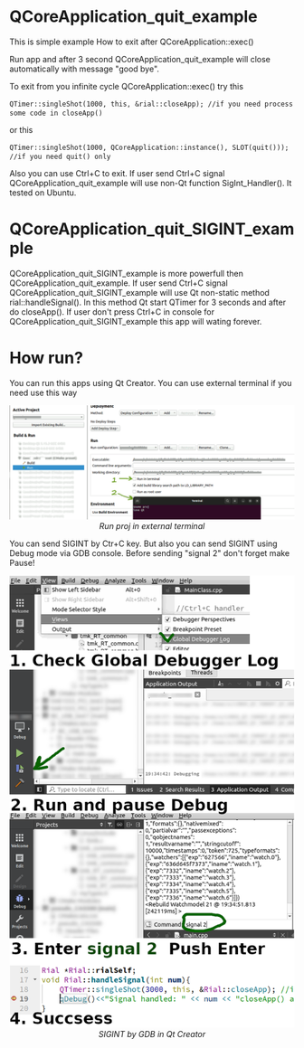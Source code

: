 # QCoreApplication_quit_example
 This is simple example How to exit after QCoreApplication::exec()
 
 Run app and after 3 second QCoreApplication_quit_example will close automatically with message "good bye".
 
 To exit from you infinite cycle QCoreApplication::exec()
 try this
 
    QTimer::singleShot(1000, this, &rial::closeApp); //if you need process some code in closeApp()
 or this
 
    QTimer::singleShot(1000, QCoreApplication::instance(), SLOT(quit())); //if you need quit() only

Also you can use Ctrl+C to exit. If user send Ctrl+C signal QCoreApplication_quit_example will use non-Qt function SigInt_Handler(). It tested on Ubuntu.

# QCoreApplication_quit_SIGINT_example
QCoreApplication_quit_SIGINT_example is more powerfull then QCoreApplication_quit_example. If user send Ctrl+C signal QCoreApplication_quit_SIGINT_example will use Qt non-static method rial::handleSignal(). In this method Qt start QTimer for 3 seconds and after do closeApp(). If user don't press Ctrl+C in console for QCoreApplication_quit_SIGINT_example this app will wating forever.

# How run?
You can run this apps using Qt Creator. You can use external terminal if you need use this way
<p align="center">
  <img alt="Qt Creator. Run proj in external terminal" src="https://github.com/AndreiCherniaev/QCoreApplication_quit_example/blob/38b9c07d8a77a3e9122f64366c1c3d31b9c12061/Qt%20Creator.%20Run%20proj%20in%20external%20terminal.png?raw=true" width="800">
  <br>
    <em>Run proj in external terminal</em>
</p>

You can send SIGINT by Ctr+C key. But also you can send SIGINT using Debug mode via GDB console. Before sending "signal 2" don't forget make Pause!
<p align="center">
  <img alt="Qt Creator. Debug using gdb creator. Emit signal 2 via gdb console" src="https://github.com/AndreiCherniaev/QCoreApplication_quit_example/blob/38b9c07d8a77a3e9122f64366c1c3d31b9c12061/Qt%20Creator.%20GDB.%20signal%202.png?raw=true" width="800">
  <br>
    <em>	SIGINT by GDB in Qt Creator</em>
</p>
